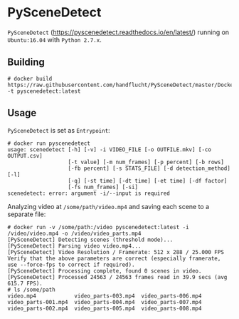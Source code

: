 # PySceneDetect

`PySceneDetect` (https://pyscenedetect.readthedocs.io/en/latest/) running on `Ubuntu:16.04` with `Python 2.7.x`.


## Building
```
# docker build https://raw.githubusercontent.com/handflucht/PySceneDetect/master/Dockerfile -t pyscenedetect:latest
```

## Usage
`PySceneDetect` is set as `Entrypoint`:

```
# docker run pyscenedetect
usage: scenedetect [-h] [-v] -i VIDEO_FILE [-o OUTFILE.mkv] [-co OUTPUT.csv]
                   [-t value] [-m num_frames] [-p percent] [-b rows]
                   [-fb percent] [-s STATS_FILE] [-d detection_method] [-l]
                   [-q] [-st time] [-dt time] [-et time] [-df factor]
                   [-fs num_frames] [-si]
scenedetect: error: argument -i/--input is required
```

Analyzing video at `/some/path/video.mp4` and saving each scene to a separate file:

```
# docker run -v /some/path:/video pyscenedetect:latest -i /video/video.mp4 -o /video/video_parts.mp4
[PySceneDetect] Detecting scenes (threshold mode)...
[PySceneDetect] Parsing video video.mp4...
[PySceneDetect] Video Resolution / Framerate: 512 x 288 / 25.000 FPS
Verify that the above parameters are correct (especially framerate, use --force-fps to correct if required).
[PySceneDetect] Processing complete, found 0 scenes in video.
[PySceneDetect] Processed 24563 / 24563 frames read in 39.9 secs (avg 615.7 FPS).
# ls /some/path
video.mp4            video_parts-003.mp4  video_parts-006.mp4
video_parts-001.mp4  video_parts-004.mp4  video_parts-007.mp4
video_parts-002.mp4  video_parts-005.mp4  video_parts-008.mp4
```
